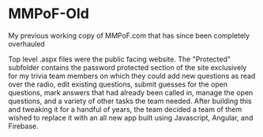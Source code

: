 # MMPoF-Old
 My previous working copy of MMPoF.com that has since been completely overhauled

Top level .aspx files were the public facing website.  The "Protected" subfolder contains the password protected section of the site exclusively for my trivia team members on which they could add new questions as read over the radio, edit existing questions, submit guesses for the open questions, mark answers that had already been called in, manage the open questions, and a variety of other tasks the team needed.  After building this and tweaking it for a handful of years, the team decided a team of them wished to replace it with an all new app built using Javascript, Angular, and Firebase.
